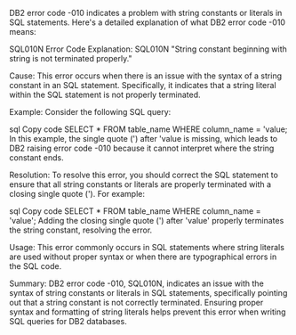 DB2 error code -010 indicates a problem with string constants or literals in SQL statements. Here's a detailed explanation of what DB2 error code -010 means:

SQL010N Error Code Explanation:
SQL010N "String constant beginning with string is not terminated properly."

Cause: This error occurs when there is an issue with the syntax of a string constant in an SQL statement. Specifically, it indicates that a string literal within the SQL statement is not properly terminated.

Example: Consider the following SQL query:

sql
Copy code
SELECT * FROM table_name WHERE column_name = 'value;
In this example, the single quote (') after 'value is missing, which leads to DB2 raising error code -010 because it cannot interpret where the string constant ends.

Resolution: To resolve this error, you should correct the SQL statement to ensure that all string constants or literals are properly terminated with a closing single quote ('). For example:

sql
Copy code
SELECT * FROM table_name WHERE column_name = 'value';
Adding the closing single quote (') after 'value' properly terminates the string constant, resolving the error.

Usage: This error commonly occurs in SQL statements where string literals are used without proper syntax or when there are typographical errors in the SQL code.

Summary:
DB2 error code -010, SQL010N, indicates an issue with the syntax of string constants or literals in SQL statements, specifically pointing out that a string constant is not correctly terminated. Ensuring proper syntax and formatting of string literals helps prevent this error when writing SQL queries for DB2 databases.
